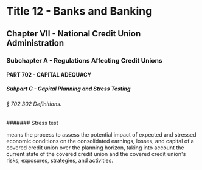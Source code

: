 
# Title 12 - Banks and Banking
## Chapter VII - National Credit Union Administration
### Subchapter A - Regulations Affecting Credit Unions
#### PART 702 - CAPITAL ADEQUACY
##### Subpart C - Capital Planning and Stress Testing
###### § 702.302 Definitions.
####### Stress test

means the process to assess the potential impact of expected and stressed economic conditions on the consolidated earnings, losses, and capital of a covered credit union over the planning horizon, taking into account the current state of the covered credit union and the covered credit union's risks, exposures, strategies, and activities.
